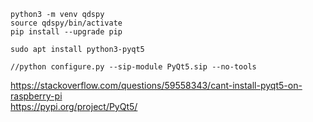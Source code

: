 ```
python3 -m venv qdspy
source qdspy/bin/activate
pip install --upgrade pip

sudo apt install python3-pyqt5

//python configure.py --sip-module PyQt5.sip --no-tools
```
https://stackoverflow.com/questions/59558343/cant-install-pyqt5-on-raspberry-pi  
https://pypi.org/project/PyQt5/

